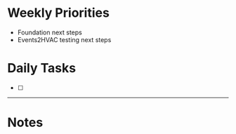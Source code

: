 # Weekly Priorities
- Foundation next steps
- Events2HVAC testing next steps
# Daily Tasks
- [ ] 
---
# Notes
